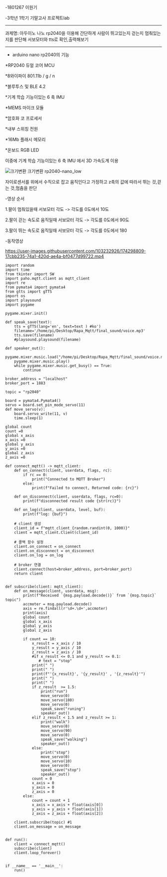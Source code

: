

-1801267 이원기

-3학년 1학기 기말고사 프로젝트lab

********************************************************************************************************************
과제명: 아두이노 나노 rp2040을 이용해 간단하게 사람이 뛰고있는지 걷는지 멈춰있는지를 판단해 서보모터와 tts로 확인,출력해보기
********************************************************************************************************************

- arduino nano rp2040의 기능

*RP2040 듀얼 코어 MCU

*8와이파이 801.11b / g / n

*블루투스 및 BLE 4.2

*기계 학습 기능이있는 6 축 IMU

*MEMS 마이크 모듈

*암호화 코 프로세서

*내부 스위칭 전원

*16Mb 플래시 메모리

*온보드 RGB LED


이중에 기계 학습 기능이있는 6 축 IMU 에서 3D 가속도계 이용

![크기변환 크기변환 rp2040-nano_low](https://user-images.githubusercontent.com/103232926/174289683-07d8ae67-9a7c-4a90-a3a9-69ff46857f82.gif)

자이로센서를 위에서 수직으로 잡고 움직인다고 가정하고 z축의 값에 따라서 뛰는 것,걷는 것,멈춤을 판단

-영상 순서

1.팔이 멈춰있을때
 서보모터 각도 -> 각도를 0도에서 10도

2.팔이 걷는 속도로 움직일때
 서보모터 각도 -> 각도를 0도에서 90도

3.팔이 뛰는 속도로 움직일때
 서보모터 각도 -> 각도를 0도에서 180

-동작영상


https://user-images.githubusercontent.com/103232926/174298809-17cbb235-74a1-420d-ae4a-bf0477d99722.mp4



```
import random
import time
from tkinter import SW
import paho.mqtt.client as mqtt_client
import re
from pymata4 import pymata4
from gtts import gTTS
import os
import playsound
import pygame

pygame.mixer.init()

def speak_save(text):
    tts = gTTS(lang='en', text=text ) #ko')
    filename='/home/pi/Desktop/Rapa_Mqtt/final_sound/voice.mp3'
    tts.save(filename) 
    #playsound.playsound(filename) 

def speaker_out():
    pygame.mixer.music.load("/home/pi/Desktop/Rapa_Mqtt/final_sound/voice.mp3")
    pygame.mixer.music.play()
    while pygame.mixer.music.get_busy() == True:
        continue

broker_address = "localhost"
broker_port = 1883

topic = "rp2040"

board = pymata4.Pymata4()
servo = board.set_pin_mode_servo(11)
def move_servo(v):           
    board.servo_write(11, v)
    time.sleep(1)

global count
count =0 
global x_axis
x_axis =0
global y_axis
y_axis =0
global z_axis
z_axis =0

def connect_mqtt() -> mqtt_client:
    def on_connect(client, userdata, flags, rc):
        if rc == 0:
            print("Connected to MQTT Broker")
        else:
            print(f"Failed to connect, Returned code: {rc}")

    def on_disconnect(client, userdata, flags, rc=0):
        print(f"disconnected result code {str(rc)}")

    def on_log(client, userdata, level, buf):
        print(f"log: {buf}")

    # client 생성
    client_id = f"mqtt_client_{random.randint(0, 1000)}"
    client = mqtt_client.Client(client_id)

    # 콜백 함수 설정
    client.on_connect = on_connect
    client.on_disconnect = on_disconnect
    client.on_log = on_log

    # broker 연결
    client.connect(host=broker_address, port=broker_port)
    return client


def subscribe(client: mqtt_client):
    def on_message(client, userdata, msg):
        print(f"Received `{msg.payload.decode()}` from `{msg.topic}` topic")
        accmoter = msg.payload.decode()
        axis = re.findall(r'\d+.\d+',accmoter)
        print(axis)
        global count
        global x_axis
        global y_axis
        global z_axis

        if count == 10:
            x_result = x_axis / 10
            y_result = y_axis / 10
            z_result = z_axis / 10
            #if x_result <= 0.1 and y_result <= 0.1:
               # text = "stop"
            print(" ")
            print(" ")
            print(f"'{x_result}', '{y_result}' , '{z_result}'")
            print(" ")
            print(" ")
            if z_result  >= 1.5:
                print("run")
                move_servo(0)
                move_servo(180)
                move_servo(0)
                speak_save("runing")
                speaker_out()
            elif z_result < 1.5 and z_result >= 1:
                print("walk")
                move_servo(0)
                move_servo(90)
                move_servo(0)
                speak_save("walking")
                speaker_out()
            else:
                print("stop")
                move_servo(0)
                move_servo(10)
                move_servo(0)
                speak_save("stop")
                speaker_out()
            count = 0
            x_axis = 0
            y_axis = 0
            z_axis = 0
        else:
            count = count + 1
            x_axis = x_axis + float(axis[0])
            y_axis = y_axis + float(axis[1])
            z_axis = z_axis + float(axis[2])

    client.subscribe(topic) #1
    client.on_message = on_message


def run():
    client = connect_mqtt()
    subscribe(client)
    client.loop_forever()


if __name__ == '__main__':
    run()
```
